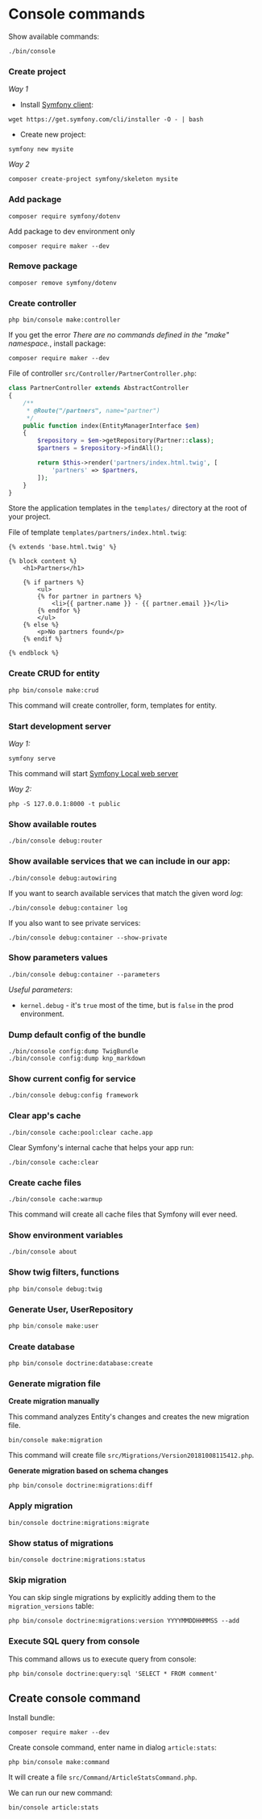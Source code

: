 # Console commands

Show available commands:

```
./bin/console
```

### Create project

*Way 1*

- Install [Symfony client](https://symfony.com/download):

```
wget https://get.symfony.com/cli/installer -O - | bash
```

- Create new project:

```
symfony new mysite
```

*Way 2*

```
composer create-project symfony/skeleton mysite
```

### Add package

```
composer require symfony/dotenv
```

Add package to dev environment only

```
composer require maker --dev
```

### Remove package

```
composer remove symfony/dotenv
```

### Create controller

```
php bin/console make:controller
```

If you get the error *There are no commands defined in the "make" namespace.*, install package:

```
composer require maker --dev
```

File of controller `src/Controller/PartnerController.php`:

```php
class PartnerController extends AbstractController
{
    /**
     * @Route("/partners", name="partner")
     */
    public function index(EntityManagerInterface $em)
    {
        $repository = $em->getRepository(Partner::class);
        $partners = $repository->findAll();

        return $this->render('partners/index.html.twig', [
            'partners' => $partners,
        ]);
    }
}
```

Store the application templates in the `templates/` directory at the root of your project.

File of template `templates/partners/index.html.twig`:

```twig
{% extends 'base.html.twig' %}

{% block content %}
    <h1>Partners</h1>

    {% if partners %}
        <ul>
        {% for partner in partners %}
            <li>{{ partner.name }} - {{ partner.email }}</li>
        {% endfor %}
        </ul>
    {% else %}
        <p>No partners found</p>
    {% endif %}

{% endblock %}
```

### Create CRUD for entity

```
php bin/console make:crud
```
This command will create controller, form, templates for entity.

### Start development server

*Way 1:*
```
symfony serve
```
This command will start [Symfony Local web server](https://symfony.com/doc/current/setup/symfony_server.html)

*Way 2:*
```
php -S 127.0.0.1:8000 -t public
```

### Show available routes
```
./bin/console debug:router
```

### Show available services that we can include in our app:

```
./bin/console debug:autowiring
```

If you want to search available services that match the given word *log*:

```
./bin/console debug:container log
```

If you also want to see private services:

```
./bin/console debug:container --show-private
```

### Show parameters values

```
./bin/console debug:container --parameters
```

*Useful parameters*:

- `kernel.debug` - it's `true` most of the time, but is `false` in the prod environment.


### Dump default config of the bundle

```
./bin/console config:dump TwigBundle
./bin/console config:dump knp_markdown
```

### Show current config for service

```
./bin/console debug:config framework
```

### Clear app's cache

```
./bin/console cache:pool:clear cache.app
```

Clear Symfony's internal cache that helps your app run:

```
./bin/console cache:clear
```

### Create cache files

```
./bin/console cache:warmup
```

This command will create all cache files that Symfony will ever need.

### Show environment variables

```
./bin/console about
```

### Show twig filters, functions

```
php bin/console debug:twig
```

### Generate User, UserRepository

```php
php bin/console make:user
```

### Create database

```
php bin/console doctrine:database:create
```

### Generate migration file

**Create migration manually**

This command analyzes Entity's changes and creates the new migration file.

```
bin/console make:migration
```

This command will create file `src/Migrations/Version20181008115412.php`.

**Generate migration based on schema changes**

```
php bin/console doctrine:migrations:diff
```

### Apply migration

```
bin/console doctrine:migrations:migrate
```

### Show status of migrations

```
bin/console doctrine:migrations:status
```

### Skip migration

You can skip single migrations by explicitly adding them to the `migration_versions` table:

```
php bin/console doctrine:migrations:version YYYYMMDDHHMMSS --add
```

### Execute SQL query from console

This command allows us to execute query from console:

```
php bin/console doctrine:query:sql 'SELECT * FROM comment'
```

## Create console command

Install bundle:

```
composer require maker --dev
```

Create console command, enter name in dialog `article:stats`:

```
php bin/console make:command
```

It will create a file `src/Command/ArticleStatsCommand.php`.

We can run our new command:

```
bin/console article:stats
```

